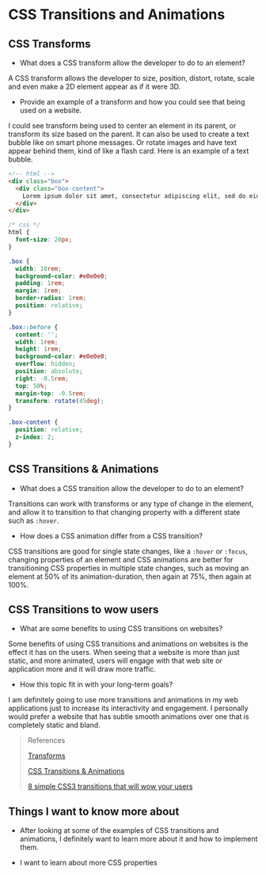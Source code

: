 # CSS Transitions and Animations

## CSS Transforms

- What does a CSS transform allow the developer to do to an element?

A CSS transform allows the developer to size, position, distort, rotate, scale and even make a 2D element appear as if it were 3D. 

- Provide an example of a transform and how you could see that being used on a website.

I could see transform being used to center an element in its parent, or transform its size based on the parent. It can also be used to create a text bubble like on smart phone messages. Or rotate images and have text appear behind them, kind of like a flash card. Here is an example of a text bubble.

```html 
<!-- html -->
<div class="box">
  <div class="box-content">
    Lorem ipsum dolor sit amet, consectetur adipiscing elit, sed do eiusmod tempor incididunt ut labore et dolore magna aliqua. Ut enim ad minim veniam
  </div>
</div>

```

```css
/* css */
html {
  font-size: 20px;
}

.box {
  width: 10rem;
  background-color: #e0e0e0;
  padding: 1rem;
  margin: 1rem;
  border-radius: 1rem;
  position: relative;
}

.box::before {
  content: '';
  width: 1rem;
  height: 1rem;
  background-color: #e0e0e0;
  overflow: hidden;
  position: absolute;
  right: -0.5rem;
  top: 50%;
  margin-top: -0.5rem;
  transform: rotate(45deg);
}

.box-content {
  position: relative;
  z-index: 2;
}

```


## CSS Transitions & Animations

- What does a CSS transition allow the developer to do to an element?

Transitions can work with transforms or any type of change in the element, and allow it to transition to that changing property with a different state such as `:hover`.

- How does a CSS animation differ from a CSS transition?

CSS transitions are good for single state changes, like a `:hover` or `:focus`, changing properties of an element and CSS animations are better for transitioning CSS properties in multiple state changes, such as moving an element at 50% of its animation-duration, then again at 75%, then again at 100%.

## CSS Transitions to wow users

- What are some benefits to using CSS transitions on websites?

Some benefits of using CSS transitions and animations on websites is the effect it has on the users. When seeing that a website is more than just static, and more animated, users will engage with that web site or application more and it will draw more traffic.

- How this topic fit in with your long-term goals?

I am definitely going to use more transitions and animations in my web applications just to increase its interactivity and engagement. I personally would prefer a website that has subtle smooth animations over one that is completely static and bland. 

>References
>
>[Transforms](https://learn.shayhowe.com/advanced-html-css/css-transforms/)
>
>[CSS Transitions & Animations](https://learn.shayhowe.com/advanced-html-css/transitions-animations/)
>
>[8 simple CSS3 transitions that will wow your users](http://www.webdesignerdepot.com/2014/05/8-simple-css3-transitions-that-will-wow-your-users)

## Things I want to know more about

- After looking at some of the examples of CSS transitions and animations, I definitely want to learn more about it and how to implement them.

- I want to learn about more CSS properties 